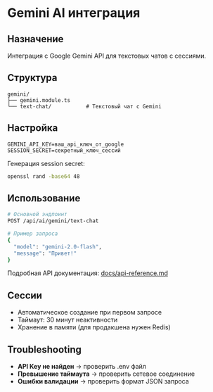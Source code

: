 # Gemini AI интеграция

## Назначение
Интеграция с Google Gemini API для текстовых чатов с сессиями.

## Структура
```
gemini/
├── gemini.module.ts
└── text-chat/           # Текстовый чат с Gemini
```

## Настройка
```env
GEMINI_API_KEY=ваш_api_ключ_от_google
SESSION_SECRET=секретный_ключ_сессий
```

Генерация session secret:
```bash
openssl rand -base64 48
```

## Использование
```bash
# Основной эндпоинт
POST /api/ai/gemini/text-chat

# Пример запроса
{
  "model": "gemini-2.0-flash",
  "message": "Привет!"
}
```

Подробная API документация: [docs/api-reference.md](../../../docs/api-reference.md)

## Сессии
- Автоматическое создание при первом запросе
- Таймаут: 30 минут неактивности  
- Хранение в памяти (для продакшена нужен Redis)

## Troubleshooting
- **API Key не найден** → проверить .env файл
- **Превышение таймаута** → проверить сетевое соединение
- **Ошибки валидации** → проверить формат JSON запроса